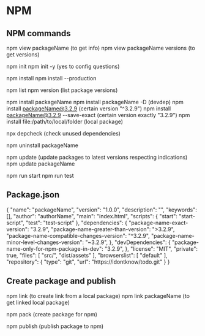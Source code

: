 <!-- NPM: Node Package Manager -->

# NPM

## NPM commands

npm view packageName (to get info)
npm view packageName versions (to get versions)

npm init
npm init -y (yes to config questions)

npm install
npm install --production

npm list
npm version (list package versions)

npm install packageName
npm install packageName -D (devdep)
npm install packageName@3.2.9 (certain version "^3.2.9")
npm install packageName@3.2.9 --save-exact (certain version exactly "3.2.9")
npm install file:/path/to/local/folder (local package)

npx depcheck (check unused dependencies)

npm uninstall packageName

npm update (update packages to latest versions respecting indications)
npm update packageName

npm run start
npm run test

## Package.json

{
  "name": "packageName",
  "version": "1.0.0",
  "description": "",
  "keywords": [],
  "author": "authorName",
  "main": "index.html",
  "scripts": {
    "start": "start-script",
    "test": "test-script"
  },
  "dependencies": {
    "package-name-exact-version": "3.2.9",
    "package-name-greater-than-version": ">3.2.9",
    "package-name-compatible-changes-version": "^3.2.9",
    "package-name-minor-level-changes-version": "~3.2.9",
  },
  "devDependencies": {
    "package-name-only-for-npm-package-in-dev": "3.2.9",
  },
  "license": "MIT",
  "private": true,
  "files": [
    "src/",
    "dist/assets"
  ],
  "browserslist": [
    "default"
  ],
  "repository": {
    "type": "git",
    "url": "https://idontknow/todo.git"
  }
}


## Create package and publish

npm link (to create link from a local package)
npm link packageName (to get linked local package)

npm pack (create package for npm)

npm publish (publish package to npm)



